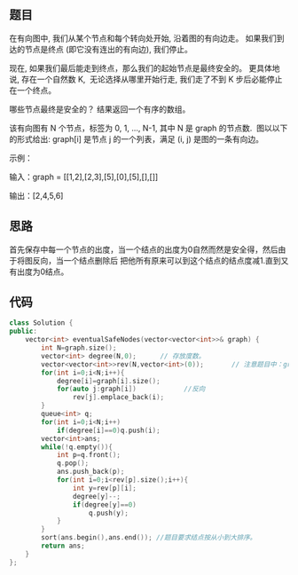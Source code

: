 ## 题目
在有向图中, 我们从某个节点和每个转向处开始, 沿着图的有向边走。 如果我们到达的节点是终点 (即它没有连出的有向边), 我们停止。

现在, 如果我们最后能走到终点，那么我们的起始节点是最终安全的。 更具体地说, 存在一个自然数 K,  无论选择从哪里开始行走, 我们走了不到 K 步后必能停止在一个终点。

哪些节点最终是安全的？ 结果返回一个有序的数组。

该有向图有 N 个节点，标签为 0, 1, ..., N-1, 其中 N 是 graph 的节点数.  图以以下的形式给出: graph[i] 是节点 j 的一个列表，满足 (i, j) 是图的一条有向边。

示例：

输入：graph = [[1,2],[2,3],[5],[0],[5],[],[]]

输出：[2,4,5,6]


## 思路
首先保存中每一个节点的出度，当一个结点的出度为0自然而然是安全得，然后由于将图反向，当一个结点删除后 把他所有原来可以到这个结点的结点度减1.直到又有出度为0结点。

## 代码
~~~ c++
class Solution {
public:
    vector<int> eventualSafeNodes(vector<vector<int>>& graph) {
        int N=graph.size();
        vector<int> degree(N,0);      // 存放度数。
        vector<vector<int>>rev(N,vector<int>(0));       // 注意题目中：graph[i] 是节点 j 的一个列表，满足 (i, j) 是图的一条有向边。
        for(int i=0;i<N;i++){
            degree[i]=graph[i].size();
            for(auto j:graph[i])            //反向
                rev[j].emplace_back(i);
        }
        queue<int> q;
        for(int i=0;i<N;i++)
            if(degree[i]==0)q.push(i);
        vector<int>ans;
        while(!q.empty()){
            int p=q.front();
            q.pop();
            ans.push_back(p);
            for(int i=0;i<rev[p].size();i++){
                int y=rev[p][i];
                degree[y]--;
                if(degree[y]==0)
                    q.push(y);
            }
        }
        sort(ans.begin(),ans.end()); //题目要求结点按从小到大排序。
        return ans;
    }
};
~~~
